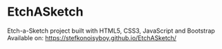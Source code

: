 # EtchASketch
Etch-a-Sketch project built with HTML5, CSS3, JavaScript and Bootstrap
Available on: https://stefkonoisyboy.github.io/EtchASketch/
